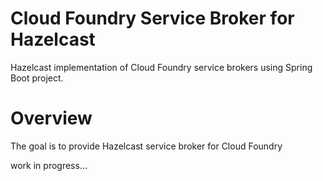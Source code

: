 Cloud Foundry Service Broker for Hazelcast
=============================

Hazelcast implementation of Cloud Foundry service brokers using Spring Boot project.

# Overview

The goal is to provide Hazelcast service broker for Cloud Foundry

work in progress...